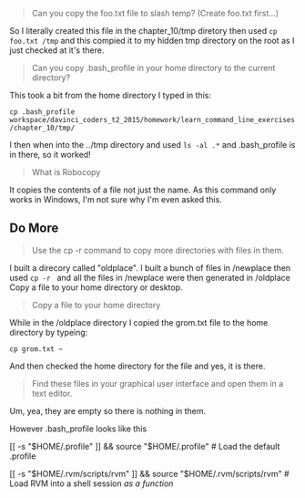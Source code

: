 > Can you copy the foo.txt file to slash temp?  (Create foo.txt first...)

So I literally created this file in the chapter_10/tmp diretory then used `cp foo.txt /tmp` and this compied it to my hidden tmp directory on the root as I just checked at it's there.

> Can you copy .bash_profile in your home directory to the current directory?

This took a bit from the home directory I typed in this:

`cp .bash_profile workspace/davinci_coders_t2_2015/homework/learn_command_line_exercises/chapter_10/tmp/`

I then when into the ../tmp directory and used `ls -al .*` and .bash_profile is in there, so it worked!

> What is Robocopy

It copies the contents of a file not just the name.  As this command only works in Windows, I'm not sure why I'm even asked this.

## Do More

> Use the cp -r command to copy more directories with files in them.

I built a direcory called "oldplace". I built a bunch of files in /newplace then used `cp -r ` and all the files in /newplace were then generated in /oldplace
Copy a file to your home directory or desktop.

> Copy a file to your home directory

While in the /oldplace directory I copied the grom.txt file to the home directory by typeing:

`cp grom.txt ~`

And then checked the home directory for the file and yes, it is there.


> Find these files in your graphical user interface and open them in a text editor.

Um, yea, they are empty so there is nothing in them.  

However .bash_profile looks like this

>
[[ -s "$HOME/.profile" ]] && source "$HOME/.profile" # Load the default .profile
>
[[ -s "$HOME/.rvm/scripts/rvm" ]] && source "$HOME/.rvm/scripts/rvm" # Load RVM into a shell session *as a function*

